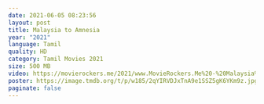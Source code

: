 ```yaml
---
date: 2021-06-05 08:23:56
layout: post
title: Malaysia to Amnesia
year: "2021"
language: Tamil
quality: HD
category: Tamil Movies 2021
size: 500 MB
video: https://movierockers.me/2021/www.MovieRockers.Me%20-%20Malaysia%20to%20Amnesia%20(2021)%20Tamil%20HDRip%20480p%20Single%20Part.mp4
poster: https://image.tmdb.org/t/p/w185/2qYIRVDJxTnA9e1SSZ5gK6YKm9z.jpg
paginate: false
---
```

